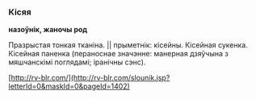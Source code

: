 ### Кісяя
**назоўнік, жаночы род**

Празрыстая тонкая тканіна. || прыметнік: кісейны. Кісейная сукенка. Кісейная паненка (пераноснае значэнне: манерная дзяўчына з мяшчанскімі поглядамі; іранічны сэнс).

<a rel="author">[http://rv-blr.com/](http://rv-blr.com/slounik.jsp?letterId=0&maskId=0&pageId=1402)</a>
